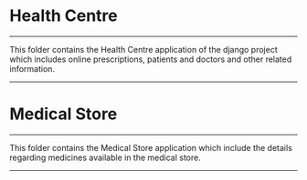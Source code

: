 # Health Centre
--------------

This folder contains the Health Centre application of the django project which includes online prescriptions, patients and doctors and other related information.

--------------
# Medical Store
--------------

This folder contains the Medical Store application which include the details regarding medicines available in the medical store. 

--------------
